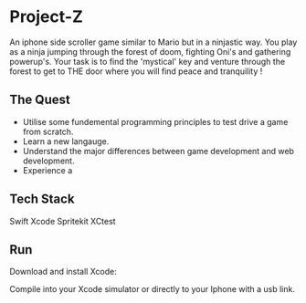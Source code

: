 # Project-Z

An iphone side scroller game similar to Mario but in a ninjastic way. You play as a ninja jumping through the forest of doom, fighting Oni's and gathering powerup's. Your task is to find the 'mystical' key and venture through the forest to get to THE door where you will find peace and tranquility !

## The Quest

- Utilise some fundemental programming principles to test drive a game from scratch.
- Learn a new langauge.
- Understand the major differences between game development and web development.
- Experience a 




## Tech Stack
Swift
Xcode
Spritekit
XCtest

## Run

Download and install Xcode:

Compile into your Xcode simulator or directly to your Iphone with a usb link.

